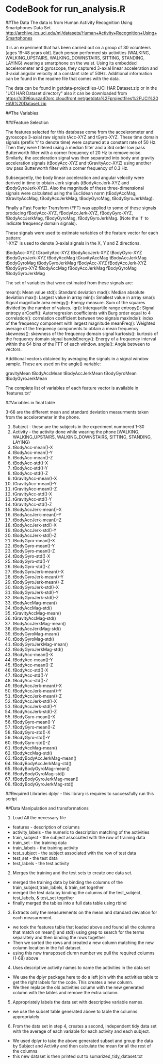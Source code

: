 # CodeBook for run_analysis.R

##The Data
The data is from Human Activity Recognition Using Smartphones Data Set.
http://archive.ics.uci.edu/ml/datasets/Human+Activity+Recognition+Using+Smartphones

It is an experiment that has been carried out on a group of 30 volunteers [ages 19-48 years old]. Each person performed six activities (WALKING, WALKING_UPSTAIRS, WALKING_DOWNSTAIRS, SITTING, STANDING, LAYING) wearing a smartphone on the waist. Using its embedded accelerometer and gyroscope, they captured 3-axial linear acceleration and 3-axial angular velocity at a constant rate of 50Hz.  Additional information can be found in the readme file that comes with the data.

The data can be found in getdata-projectfiles-UCI HAR Dataset.zip or in the "UCI HAR Dataset directory"
also it can be downloaded from 
https://d396qusza40orc.cloudfront.net/getdata%2Fprojectfiles%2FUCI%20HAR%20Dataset.zip 

##The Variables

###Feature Selection 

The features selected for this database come from the accelerometer and gyroscope 3-axial raw signals tAcc-XYZ and tGyro-XYZ. These time domain signals (prefix 't' to denote time) were captured at a constant rate of 50 Hz. Then they were filtered using a median filter and a 3rd order low pass Butterworth filter with a corner frequency of 20 Hz to remove noise. Similarly, the acceleration signal was then separated into body and gravity acceleration signals (tBodyAcc-XYZ and tGravityAcc-XYZ) using another low pass Butterworth filter with a corner frequency of 0.3 Hz. 

Subsequently, the body linear acceleration and angular velocity were derived in time to obtain Jerk signals (tBodyAccJerk-XYZ and tBodyGyroJerk-XYZ). Also the magnitude of these three-dimensional signals were calculated using the Euclidean norm (tBodyAccMag, tGravityAccMag, tBodyAccJerkMag, tBodyGyroMag, tBodyGyroJerkMag). 

Finally a Fast Fourier Transform (FFT) was applied to some of these signals producing fBodyAcc-XYZ, fBodyAccJerk-XYZ, fBodyGyro-XYZ, fBodyAccJerkMag, fBodyGyroMag, fBodyGyroJerkMag. (Note the 'f' to indicate frequency domain signals). 

These signals were used to estimate variables of the feature vector for each pattern:  
'-XYZ' is used to denote 3-axial signals in the X, Y and Z directions.

tBodyAcc-XYZ
tGravityAcc-XYZ
tBodyAccJerk-XYZ
tBodyGyro-XYZ
tBodyGyroJerk-XYZ
tBodyAccMag
tGravityAccMag
tBodyAccJerkMag
tBodyGyroMag
tBodyGyroJerkMag
fBodyAcc-XYZ
fBodyAccJerk-XYZ
fBodyGyro-XYZ
fBodyAccMag
fBodyAccJerkMag
fBodyGyroMag
fBodyGyroJerkMag

The set of variables that were estimated from these signals are: 

mean(): Mean value
std(): Standard deviation
mad(): Median absolute deviation 
max(): Largest value in array
min(): Smallest value in array
sma(): Signal magnitude area
energy(): Energy measure. Sum of the squares divided by the number of values. 
iqr(): Interquartile range 
entropy(): Signal entropy
arCoeff(): Autorregresion coefficients with Burg order equal to 4
correlation(): correlation coefficient between two signals
maxInds(): index of the frequency component with largest magnitude
meanFreq(): Weighted average of the frequency components to obtain a mean frequency
skewness(): skewness of the frequency domain signal 
kurtosis(): kurtosis of the frequency domain signal 
bandsEnergy(): Energy of a frequency interval within the 64 bins of the FFT of each window.
angle(): Angle between to vectors.

Additional vectors obtained by averaging the signals in a signal window sample. These are used on the angle() variable:

gravityMean
tBodyAccMean
tBodyAccJerkMean
tBodyGyroMean
tBodyGyroJerkMean

The complete list of variables of each feature vector is available in 'features.txt'

##Variables in final table

3-68 are the different mean and standard deviation measurments taken from the accelorometer in the phone.

1. Subject - these are the subjects in the experiment numbered 1-30
2. Activity - the activity done while wearing the phone [WALKING, WALKING_UPSTAIRS, WALKING_DOWNSTAIRS, SITTING, STANDING, LAYING} 
3. tBodyAcc-mean()-X
4. tBodyAcc-mean()-Y
5. tBodyAcc-mean()-Z
6. tBodyAcc-std()-X
7. tBodyAcc-std()-Y
8. tBodyAcc-std()-Z
9. tGravityAcc-mean()-X
10. tGravityAcc-mean()-Y
11. tGravityAcc-mean()-Z
12. tGravityAcc-std()-X
13. tGravityAcc-std()-Y
14. tGravityAcc-std()-Z
15. tBodyAccJerk-mean()-X
16. tBodyAccJerk-mean()-Y
17. tBodyAccJerk-mean()-Z
18. tBodyAccJerk-std()-X
19. tBodyAccJerk-std()-Y
20. tBodyAccJerk-std()-Z
21. tBodyGyro-mean()-X
22. tBodyGyro-mean()-Y
23. tBodyGyro-mean()-Z
24. tBodyGyro-std()-X
25. tBodyGyro-std()-Y
26. tBodyGyro-std()-Z
27. tBodyGyroJerk-mean()-X
28. tBodyGyroJerk-mean()-Y
29. tBodyGyroJerk-mean()-Z
30. tBodyGyroJerk-std()-X
31. tBodyGyroJerk-std()-Y
32. tBodyGyroJerk-std()-Z
33. tBodyAccMag-mean()
34. tBodyAccMag-std()
35. tGravityAccMag-mean()
36. tGravityAccMag-std()
37. tBodyAccJerkMag-mean()
38. tBodyAccJerkMag-std()
39. tBodyGyroMag-mean()
40. tBodyGyroMag-std()
41. tBodyGyroJerkMag-mean()
42. tBodyGyroJerkMag-std()
43. fBodyAcc-mean()-X
44. fBodyAcc-mean()-Y
45. fBodyAcc-mean()-Z
46. fBodyAcc-std()-X
47. fBodyAcc-std()-Y
48. fBodyAcc-std()-Z
49. fBodyAccJerk-mean()-X
50. fBodyAccJerk-mean()-Y
51. fBodyAccJerk-mean()-Z
52. fBodyAccJerk-std()-X
53. fBodyAccJerk-std()-Y
54. fBodyAccJerk-std()-Z
55. fBodyGyro-mean()-X
56. fBodyGyro-mean()-Y
57. fBodyGyro-mean()-Z
58. fBodyGyro-std()-X
59. fBodyGyro-std()-Y
60. fBodyGyro-std()-Z
61. fBodyAccMag-mean()
62. fBodyAccMag-std()
63. fBodyBodyAccJerkMag-mean()
64. fBodyBodyAccJerkMag-std()
65. fBodyBodyGyroMag-mean()
66. fBodyBodyGyroMag-std()
67. fBodyBodyGyroJerkMag-mean()
68. fBodyBodyGyroJerkMag-std()

##Required Libraries
dplyr - this library is requires to successfully run this script

##Data Manipulation and transformations
1. Load All the necessary file
  + features - description of columns
  + activity_labels - the numeric to description matching of the activities
  + train_subject - the subject associated with the row of training data
  + train_set - the training data
  + train_labels - the training activity
  + test_subject - the subject associated with the row of test data
  + test_set - the test data
  + test_labels - the test activity
2. Merges the training and the test sets to create one data set.
  + merged the training data by binding the columns of the train_subject,train_labels, & train_set together
  + merged the test data by binding the columns of the test_subject, test_labels, & test_set together
  + finally merged the tables into a full data table using rbind
3. Extracts only the measurements on the mean and standard deviation for each measurement. 
  + we took the features table that loaded above and found all the columns that match on mean() and std() using grep to search for the terms separately and then binding the rows together
  + Then we sorted the rows and created a new column matching the new column location in the full dataset.
  + using this new transposed clumn number we pull the required columns (1-68) above
4. Uses descriptive activity names to name the activities in the data set
  + We use the dplyr package here to do a left join with the activities table to get the right labels for the code. This creates a new column.  
  + We then replace the old activities column with the new generated column with the lables and remove the extra column.
5. Appropriately labels the data set with descriptive variable names. 
  + we use the subset table generated above to table the columns appropriately
6. From the data set in step 4, creates a second, independent tidy data set with the average of each variable for each activity and each subject.    
  + We used dplyr to take the above generated subset and group the data by Subject and Activity and then calculate the mean for all the rest of the columns
  + this new dataset is then printed out to sumarized_tidy_dataset.txt

